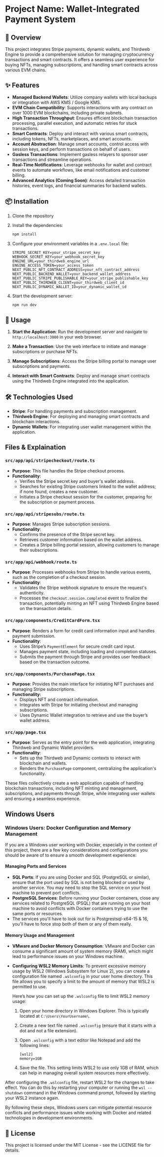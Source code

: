 # Project Name: Wallet-Integrated Payment System

## 🚀 Overview

This project integrates Stripe payments, dynamic wallets, and Thirdweb Engine to provide a comprehensive solution for managing cryptocurrency transactions and smart contracts. It offers a seamless user experience for buying NFTs, managing subscriptions, and handling smart contracts across various EVM chains.

## ✨ Features

- **Managed Backend Wallets**: Utilize company wallets with local backups or integration with AWS KMS / Google KMS.
- **EVM Chain Compatibility**: Supports interactions with any contract on over 1000 EVM blockchains, including private subnets.
- **High Transaction Throughput**: Ensures efficient blockchain transaction processing, parallel execution, and automatic retries for stuck transactions.
- **Smart Contracts**: Deploy and interact with various smart contracts, including tokens, NFTs, marketplaces, and smart accounts.
- **Account Abstraction**: Manage smart accounts, control access with session keys, and perform transactions on behalf of users.
- **Gasless Transactions**: Implement gasless relayers to sponsor user transactions and streamline operations.
- **Real-Time Notifications**: Leverage webhooks for wallet and contract events to automate workflows, like email notifications and customer billing.
- **Advanced Analytics (Coming Soon)**: Access detailed transaction histories, event logs, and financial summaries for backend wallets.

## 📦 Installation

1. Clone the repository

2. Install the dependencies:

   ```bash
   npm install
   ```

3. Configure your environment variables in a `.env.local` file:

   ```plaintext
   STRIPE_SECRET_KEY=your_stripe_secret_key
   WEBHOOK_SECRET_KEY=your_webhook_secret_key
   ENGINE_URL=your_thirdweb_engine_url
   ENGINE_ACCESS_TOKEN=your_access_token
   NEXT_PUBLIC_NFT_CONTRACT_ADDRESS=your_nft_contract_address
   NEXT_PUBLIC_BACKEND_WALLET=your_backend_wallet_address
   NEXT_PUBLIC_STRIPE_PUBLISHABLE_KEY=your_stripe_publishable_key
   NEXT_PUBLIC_THIRDWEB_CLIENT=your_thirdweb_client_id
   NEXT_PUBLIC_DYNAMIC_WALLET_ID=your_dynamic_wallet_id
   ```

4. Start the development server:

   ```bash
   npm run dev
   ```

## 🔧 Usage

1. **Start the Application**: Run the development server and navigate to `http://localhost:3000` in your web browser.

2. **Make a Transaction**: Use the web interface to initiate and manage subscriptions or purchase NFTs.

3. **Manage Subscriptions**: Access the Stripe billing portal to manage user subscriptions and payments.

4. **Interact with Smart Contracts**: Deploy and manage smart contracts using the Thirdweb Engine integrated into the application.

## 🛠️ Technologies Used

- **Stripe**: For handling payments and subscription management.
- **Thirdweb Engine**: For deploying and managing smart contracts and blockchain interactions.
- **Dynamic Wallets**: For integrating user wallet management within the application.


## Files & Explaination

### `src/app/api/stripecheckout/route.ts`

- **Purpose**: This file handles the Stripe checkout process.
- **Functionality**:
  - Verifies the Stripe secret key and buyer's wallet address.
  - Searches for existing Stripe customers linked to the wallet address; if none found, creates a new customer.
  - Initiates a Stripe checkout session for the customer, preparing for the subscription or payment process.

### `src/app/api/stripesubs/route.ts`

- **Purpose**: Manages Stripe subscription sessions.
- **Functionality**:
  - Confirms the presence of the Stripe secret key.
  - Retrieves customer information based on the wallet address.
  - Creates a Stripe billing portal session, allowing customers to manage their subscriptions.

### `src/app/api/webhook/route.ts`

- **Purpose**: Processes webhooks from Stripe to handle various events, such as the completion of a checkout session.
- **Functionality**:
  - Validates the Stripe webhook signature to ensure the request's authenticity.
  - Processes the `checkout.session.completed` event to finalize the transaction, potentially minting an NFT using Thirdweb Engine based on the transaction details.

### `src/app/components/CreditCardForm.tsx`

- **Purpose**: Renders a form for credit card information input and handles payment submission.
- **Functionality**:
  - Uses Stripe’s `PaymentElement` for secure credit card input.
  - Manages payment state, including loading and completion statuses.
  - Submits the payment through Stripe and provides user feedback based on the transaction outcome.

### `src/app/components/PurchasePage.tsx`

- **Purpose**: Provides the main interface for initiating NFT purchases and managing Stripe subscriptions.
- **Functionality**:
  - Displays NFT and contract information.
  - Integrates with Stripe for initiating checkout and managing subscriptions.
  - Uses Dynamic Wallet integration to retrieve and use the buyer’s wallet address.

### `src/app/page.tsx`

- **Purpose**: Serves as the entry point for the web application, integrating Thirdweb and Dynamic Wallet providers.
- **Functionality**:
  - Sets up the Thirdweb and Dynamic contexts to interact with blockchain and wallets.
  - Renders the `PurchasePage` component, centralizing the application's functionality.

These files collectively create a web application capable of handling blockchain transactions, including NFT minting and management, subscriptions, and payments through Stripe, while integrating user wallets and ensuring a seamless experience.


## Windows Users
### Windows Users: Docker Configuration and Memory Management

If you are a Windows user working with Docker, especially in the context of this project, there are a few key considerations and configurations you should be aware of to ensure a smooth development experience:

#### Managing Ports and Services

- **SQL Ports**: If you are using Docker and SQL (PostgreSQL or similar), ensure that the port used by SQL is not being blocked or used by another service. You may need to stop the SQL service on your host machine to prevent port conflicts.
- **PostgreSQL Services**: Before running your Docker containers, close any services related to PostgreSQL (PSQL) that are running on your host machine to avoid conflicts with Docker containers trying to use the same ports or resources.
- The services you'll have to look out for is Postgrestsql-x64-15 & 16, you'll have to force stop both of them or any of them really.

#### Memory Usage and Management

- **VMware and Docker Memory Consumption**: VMware and Docker can consume a significant amount of system memory (RAM), which might lead to performance issues on your Windows machine.
- **Configuring WSL2 Memory Limits**: To prevent excessive memory usage by WSL2 (Windows Subsystem for Linux 2), you can create a configuration file named `.wslconfig` in your user home directory. This file allows you to specify a limit to the amount of memory that WSL2 is permitted to use.

  Here’s how you can set up the `.wslconfig` file to limit WSL2 memory usage:

  1. Open your home directory in Windows Explorer. This is typically located at `C:\Users\YourUsername\`.
  2. Create a new text file named `.wslconfig` (ensure that it starts with a dot and not a file extension).
  3. Open `.wslconfig` with a text editor like Notepad and add the following lines:

     ```
     [wsl2]
     memory=1GB
     ```

  4. Save the file. This setting limits WSL2 to use only 1GB of RAM, which can help in managing overall system resources more effectively.

After configuring the `.wslconfig` file, restart WSL2 for the changes to take effect. You can do this by restarting your computer or running the `wsl --shutdown` command in the Windows command prompt, followed by starting your WSL2 instance again.

By following these steps, Windows users can mitigate potential resource conflicts and performance issues while working with Docker and related technologies in development environments.

## 📄 License

This project is licensed under the MIT License - see the LICENSE file for details.
